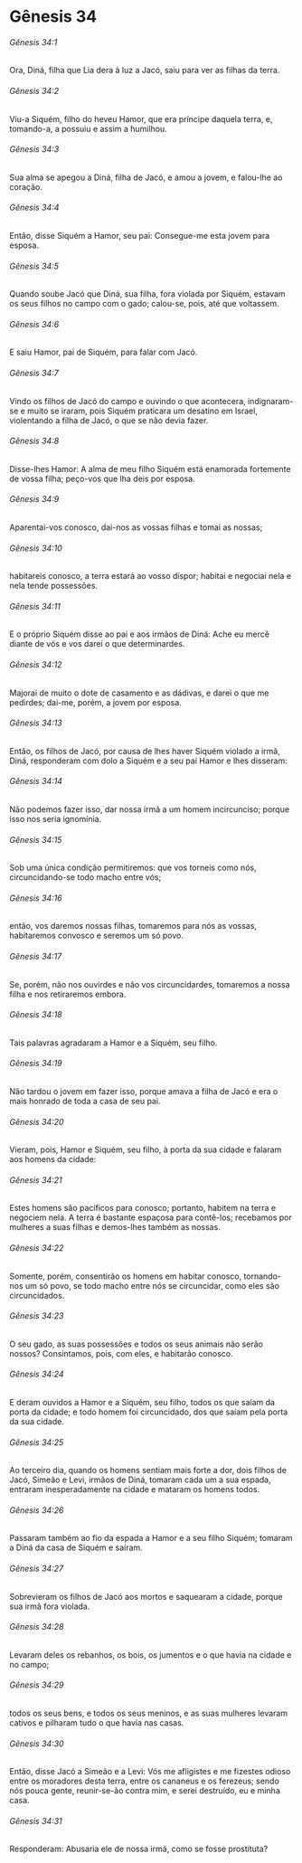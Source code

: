 # Gênesis 34

###### Gênesis 34:1

Ora, Diná, filha que Lia dera à luz a Jacó, saiu para ver as filhas da terra.

###### Gênesis 34:2

Viu-a Siquém, filho do heveu Hamor, que era príncipe daquela terra, e, tomando-a, a possuiu e assim a humilhou.

###### Gênesis 34:3

Sua alma se apegou a Diná, filha de Jacó, e amou a jovem, e falou-lhe ao coração.

###### Gênesis 34:4

Então, disse Siquém a Hamor, seu pai: Consegue-me esta jovem para esposa.

###### Gênesis 34:5

Quando soube Jacó que Diná, sua filha, fora violada por Siquém, estavam os seus filhos no campo com o gado; calou-se, pois, até que voltassem.

###### Gênesis 34:6

E saiu Hamor, pai de Siquém, para falar com Jacó.

###### Gênesis 34:7

Vindo os filhos de Jacó do campo e ouvindo o que acontecera, indignaram-se e muito se iraram, pois Siquém praticara um desatino em Israel, violentando a filha de Jacó, o que se não devia fazer.

###### Gênesis 34:8

Disse-lhes Hamor: A alma de meu filho Siquém está enamorada fortemente de vossa filha; peço-vos que lha deis por esposa.

###### Gênesis 34:9

Aparentai-vos conosco, dai-nos as vossas filhas e tomai as nossas;

###### Gênesis 34:10

habitareis conosco, a terra estará ao vosso dispor; habitai e negociai nela e nela tende possessões.

###### Gênesis 34:11

E o próprio Siquém disse ao pai e aos irmãos de Diná: Ache eu mercê diante de vós e vos darei o que determinardes.

###### Gênesis 34:12

Majorai de muito o dote de casamento e as dádivas, e darei o que me pedirdes; dai-me, porém, a jovem por esposa.

###### Gênesis 34:13

Então, os filhos de Jacó, por causa de lhes haver Siquém violado a irmã, Diná, responderam com dolo a Siquém e a seu pai Hamor e lhes disseram:

###### Gênesis 34:14

Não podemos fazer isso, dar nossa irmã a um homem incircunciso; porque isso nos seria ignomínia.

###### Gênesis 34:15

Sob uma única condição permitiremos: que vos torneis como nós, circuncidando-se todo macho entre vós;

###### Gênesis 34:16

então, vos daremos nossas filhas, tomaremos para nós as vossas, habitaremos convosco e seremos um só povo.

###### Gênesis 34:17

Se, porém, não nos ouvirdes e não vos circuncidardes, tomaremos a nossa filha e nos retiraremos embora.

###### Gênesis 34:18

Tais palavras agradaram a Hamor e a Siquém, seu filho.

###### Gênesis 34:19

Não tardou o jovem em fazer isso, porque amava a filha de Jacó e era o mais honrado de toda a casa de seu pai.

###### Gênesis 34:20

Vieram, pois, Hamor e Siquém, seu filho, à porta da sua cidade e falaram aos homens da cidade:

###### Gênesis 34:21

Estes homens são pacíficos para conosco; portanto, habitem na terra e negociem nela. A terra é bastante espaçosa para contê-los; recebamos por mulheres a suas filhas e demos-lhes também as nossas.

###### Gênesis 34:22

Somente, porém, consentirão os homens em habitar conosco, tornando-nos um só povo, se todo macho entre nós se circuncidar, como eles são circuncidados.

###### Gênesis 34:23

O seu gado, as suas possessões e todos os seus animais não serão nossos? Consintamos, pois, com eles, e habitarão conosco.

###### Gênesis 34:24

E deram ouvidos a Hamor e a Siquém, seu filho, todos os que saíam da porta da cidade; e todo homem foi circuncidado, dos que saíam pela porta da sua cidade.

###### Gênesis 34:25

Ao terceiro dia, quando os homens sentiam mais forte a dor, dois filhos de Jacó, Simeão e Levi, irmãos de Diná, tomaram cada um a sua espada, entraram inesperadamente na cidade e mataram os homens todos.

###### Gênesis 34:26

Passaram também ao fio da espada a Hamor e a seu filho Siquém; tomaram a Diná da casa de Siquém e saíram.

###### Gênesis 34:27

Sobrevieram os filhos de Jacó aos mortos e saquearam a cidade, porque sua irmã fora violada.

###### Gênesis 34:28

Levaram deles os rebanhos, os bois, os jumentos e o que havia na cidade e no campo;

###### Gênesis 34:29

todos os seus bens, e todos os seus meninos, e as suas mulheres levaram cativos e pilharam tudo o que havia nas casas.

###### Gênesis 34:30

Então, disse Jacó a Simeão e a Levi: Vós me afligistes e me fizestes odioso entre os moradores desta terra, entre os cananeus e os ferezeus; sendo nós pouca gente, reunir-se-ão contra mim, e serei destruído, eu e minha casa.

###### Gênesis 34:31

Responderam: Abusaria ele de nossa irmã, como se fosse prostituta?

